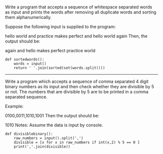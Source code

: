 Write a program that accepts a sequence of whitespace separated words as input and prints the words after removing all duplicate words and sorting them alphanumerically.

Suppose the following input is supplied to the program:

hello world and practice makes perfect and hello world again
Then, the output should be:

again and hello makes perfect practice world

```
def sortedwords():
    words = input()
    return ' '.join(sorted(set(words.split()))
```

---

Write a program which accepts a sequence of comma separated 4 digit binary numbers as its input and then check whether they are divisible by 5 or not. The numbers that are divisible by 5 are to be printed in a comma separated sequence.

Example:

0100,0011,1010,1001
Then the output should be:

1010
Notes: Assume the data is input by console.

```
def divisiblebinary():
    raw_numbers = input().split(',')
    divisible = [x for x in raw_numbers if int(x,2) % 5 == 0 ]
    print(','.join(divisible))

```


